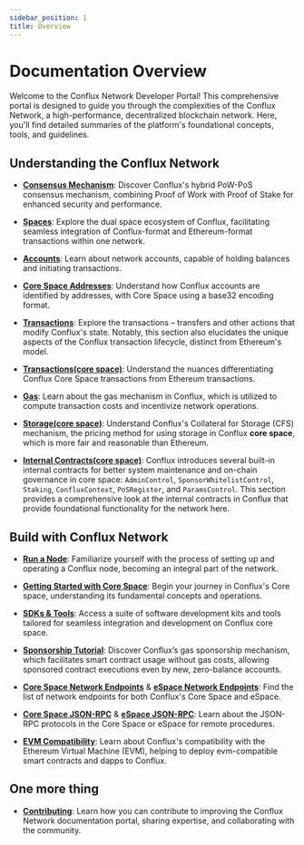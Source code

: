 ```yaml
---
sidebar_position: 1
title: Overview
---
```


# Documentation Overview

Welcome to the Conflux Network Developer Portal! This comprehensive portal is designed to guide you through the complexities of the Conflux Network, a high-performance, decentralized blockchain network. Here, you'll find detailed summaries of the platform's foundational concepts, tools, and guidelines.

## **Understanding the Conflux Network**

- [**Consensus Mechanism**](./general/conflux-basics/consensus-mechanisms): Discover Conflux's hybrid PoW-PoS consensus mechanism, combining Proof of Work with Proof of Stake for enhanced security and performance.

- [**Spaces**](./general/conflux-basics/spaces):
  Explore the dual space ecosystem of Conflux, facilitating seamless integration of Conflux-format and Ethereum-format transactions within one network.

- [**Accounts**](./general/conflux-basics/accounts):
  Learn about network accounts, capable of holding balances and initiating transactions.

- [**Core Space Addresses**](./core/learn/core-space-basics/addresses):
  Understand how Conflux accounts are identified by addresses, with Core Space using a base32 encoding format.

- [**Transactions**](./general/conflux-basics/transactions):
  Explore the transactions – transfers and other actions that modify Conflux's state. Notably, this section also elucidates the unique aspects of the Conflux transaction lifecycle, distinct from Ethereum's model.

- [**Transactions(core space)**](./core/learn/core-space-basics/transaction_explain#differences-between-conflux-and-ethereum):
  Understand the nuances differentiating Conflux Core Space transactions from Ethereum transactions.

- [**Gas**](./general/conflux-basics/gas):
  Learn about the gas mechanism in Conflux, which is utilized to compute transaction costs and incentivize network operations.

- [**Storage(core space)**](./core/learn/core-space-basics/storage):
  Understand Conflux's Collateral for Storage (CFS) mechanism, the pricing method for using storage in Conflux **core space**, which is more fair and reasonable than Ethereum.

- [**Internal Contracts(core space)**](./core/learn/core-space-basics/internal-contracts/):
  Conflux introduces several built-in internal contracts for better system maintenance and on-chain governance in core space: `AdminControl`, `SponsorWhitelistControl`, `Staking`, `ConfluxContext`, `PoSRegister`, and `ParamsControl`. This section provides a comprehensive look at the internal contracts in Conflux that provide foundational functionality for the network here.

## **Build with Conflux Network**

- [**Run a Node**](./general/run-a-node/):
  Familiarize yourself with the process of setting up and operating a Conflux node, becoming an integral part of the network.

- [**Getting Started with Core Space**](./core/getting-started/):
  Begin your journey in Conflux's Core space, understanding its fundamental concepts and operations.

- [**SDKs & Tools**](./category/sdks-and-tools):
  Access a suite of software development kits and tools tailored for seamless integration and development on Conflux core space.

- [**Sponsorship Tutorial**](./core/learn/core-space-basics/internal-contracts/sponsor-whitelist-control):
  Discover Conflux’s gas sponsorship mechanism, which facilitates smart contract usage without gas costs, allowing sponsored contract executions even by new, zero-balance accounts.

- [**Core Space Network Endpoints**](./core/conflux_rpcs) & [**eSpace Network Endpoints**](./espace/network-endpoints):
  Find the list of network endpoints for both Conflux's Core Space and eSpace.

- [**Core Space JSON-RPC**](./core/build/json-rpc/) & [**eSpace JSON-RPC**](./espace/build/jsonrpc-compatibility.md):
  Learn about the JSON-RPC protocols in the Core Space or eSpace for remote procedures.

- [**EVM Compatibility**](./espace/build/evm-compatibility):
  Learn about Conflux's compatibility with the Ethereum Virtual Machine (EVM), helping to deploy evm-compatible smart contracts and dapps to Conflux.

## One more thing

- [**Contributing**](./general/CONTRIBUTING):
  Learn how you can contribute to improving the Conflux Network documentation portal, sharing expertise, and collaborating with the community.
